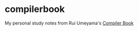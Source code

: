 # compilerbook

My personal study notes from Rui Umeyama's [Compiler Book](https://www.sigbus.info/compilerboo)
